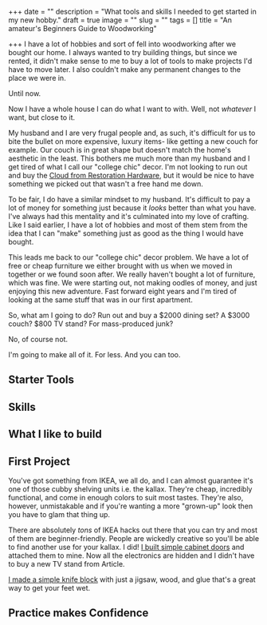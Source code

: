 +++
date = ""
description = "What tools and skills I needed to get started in my new hobby."
draft = true
image = ""
slug = ""
tags = []
title = "An amateur's Beginners Guide to Woodworking"

+++
I have a lot of hobbies and sort of fell into woodworking after we bought our home. I always wanted to try building things, but since we rented, it didn't make sense to me to buy a lot of tools to make projects I'd have to move later. I also couldn't make any permanent changes to the place we were in.

Until now.

Now I have a whole house I can do what I want to with. Well, not _whatever_ I want, but close to it.

My husband and I are very frugal people and, as such, it's difficult for us to bite the bullet on more expensive, luxury items- like getting a new couch for example. Our couch is in great shape but doesn't match the home's aesthetic in the least. This bothers me much more than my husband and I get tired of what I call our "college chic" decor. I'm not looking to run out and buy the [Cloud from Restoration Hardware](https://rh.com/catalog/category/products.jsp?categoryId=cat6120041), but it would be nice to have something we picked out that wasn't a free hand me down.

To be fair, I do have a similar mindset to my husband. It's difficult to pay a lot of money for something just because it _looks_ better than what you have. I've always had this mentality and it's culminated into my love of crafting. Like I said earlier, I have a lot of hobbies and most of them stem from the idea that I can "make" something just as good as the thing I would have bought.

This leads me back to our "college chic" decor problem. We have a lot of free or cheap furniture we either brought with us when we moved in together or we found soon after. We really haven't bought a lot of furniture, which was fine. We were starting out, not making oodles of money, and just enjoying this new adventure. Fast forward eight years and I'm tired of looking at the same stuff that was in our first apartment.

So, what am I going to do? Run out and buy a $2000 dining set? A $3000 couch? $800 TV stand? For mass-produced junk?

No, of course not.

I'm going to make all of it. For less. And you can too.

## Starter Tools

## Skills

## What I like to build

## First Project

You've got something from IKEA, we all do, and I can almost guarantee it's one of those cubby shelving units i.e. the kallax. They're cheap, incredibly functional, and come in enough colors to suit most tastes. They're also, however, unmistakable and if you're wanting a more "grown-up" look then you have to glam that thing up.

There are absolutely _tons_ of IKEA hacks out there that you can try and most of them are beginner-friendly. People are wickedly creative so you'll be able to find another use for your kallax. I did! [I built simple cabinet doors](https://craftycody.com/crafts/doors-ikea-kallax/) and attached them to mine. Now all the electronics are hidden and I didn't have to buy a new TV stand from Article.

[I made a simple knife block](https://craftycody.com/crafts/kinfe-block-diy/) with just a jigsaw, wood, and glue that's a great way to get your feet wet.

## Practice makes Confidence